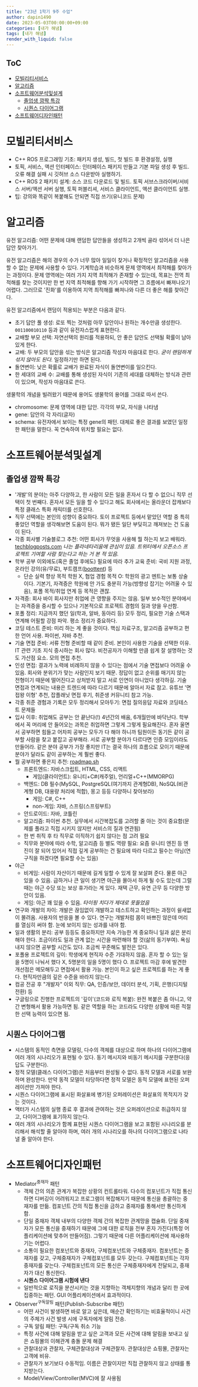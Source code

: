 ```yaml
---
title: "23년 1학기 9주 수업"
author: dapin1490
date: 2023-05-03T00:00:00+09:00
categories: [내가 해냄]
tags: [내가 해냄]
render_with_liquid: false
---
```


<style>
  figure { text-align: center; }
</style>

## ToC
- [모빌리티서비스](#모빌리티서비스)
- [알고리즘](#알고리즘)
- [소프트웨어분석및설계](#소프트웨어분석및설계)
  - [졸업생 깜짝 특강](#졸업생-깜짝-특강)
  - [시퀀스 다이어그램](#시퀀스-다이어그램)
- [소프트웨어디자인패턴](#소프트웨어디자인패턴)

# 모빌리티서비스
* C++ ROS 프로그래밍 기초: 패키지 생성, 빌드, 첫 빌드 후 환경설정, 실행
* 토픽, 서비스, 액션 인터페이스: 인터페이스 패키지 만들고 기본 파일 생성 후 빌드. 오류 해결 실패 시 깃허브 소스 다운받아 실행하기.
* C++ ROS 2 패키지 설계: 소스 코드 다운로드 및 빌드. 토픽 서브스크라이버/서비스 서버/액션 서버 실행, 토픽 퍼블리셔, 서비스 클라이언트, 액션 클라이언트 실행.
* 팁: 강의와 똑같이 복붙해도 안되면 직접 쓰기(유니코드 문제)

# 알고리즘
유전 알고리즘: 어떤 문제에 대해 랜덤한 답안들을 생성하고 2개씩 골라 섞어서 더 나은 답안 찾아가기.

유전 알고리즘은 해의 경우의 수가 너무 많아 일일이 찾거나 확정적인 알고리즘을 사용할 수 없는 문제에 사용할 수 있다. 기계학습과 비슷하게 문제 영역에서 최적해를 찾아가는 과정이다. 문제 영역에는 여러 가지 지역 최적해가 존재할 수 있는데, 목표는 전역 최적해를 찾는 것이지만 한 번 지역 최적해를 향해 가기 시작하면 그 흐름에서 빠져나오기 어렵다. 그러므로 '진화'를 이용하여 지역 최적해를 빠져나와 다른 더 좋은 해를 찾아간다.

유전 알고리즘에서 랜덤이 적용되는 부분은 다음과 같다.

* 초기 답안 풀 생성: 로또 찍는 것처럼 아무 답안이나 원하는 개수만큼 생성한다. `001100010110` 등과 같이 유전자스럽게 표현한다.
* 교배할 부모 선택: 자연선택의 원리를 적용하되, 안 좋은 답안도 선택될 확률이 남아있게 한다.
* 교배: 두 부모의 답안을 섞는 방식은 알고리즘 작성자 마음대로 한다. *굳이 랜덤하게 섞지 않아도 된다.* 일정하기만 하면 된다.
* 돌연변이: 낮은 확률로 교배가 완료된 자식이 돌연변이를 일으킨다.
* 한 세대의 교배 수: 교배를 통해 생성된 자식이 기존의 세대를 대체하는 방식과 관련이 있으며, 작성자 마음대로 쓴다.

생물학의 개념을 빌려왔기 때문에 용어도 생물학의 용어를 그대로 따서 쓴다.

* chromosome: 문제 영역에 대한 답안. 각각의 부모, 자식을 나타냄
* gene: 답안의 각 자리(글자)
* schema: 유전자에서 보이는 특정 gene의 패턴. 대체로 좋은 결과를 보였던 일정한 패턴을 말한다. 꼭 연속하여 위치할 필요는 없다.

# 소프트웨어분석및설계
## 졸업생 깜짝 특강
* '개발'의 분야는 아주 다양하고, 한 사람이 모든 일을 혼자서 다 할 수 없으니 직무 선택이 첫 번째다. 혼자서 모든 일을 할 수 있다고 해도 회사에서는 올라운더 잡캐보다 특정 클래스 특화 캐릭터를 선호한다.
* 직무 선택에는 본인의 성향이 중요하다. 토이 프로젝트 등에서 맡았던 역할 중 특히 좋았던 역할을 생각해보면 도움이 된다. 뭐가 됐든 일단 부딪히고 깨져보는 건 도움이 된다.
* 각종 회사별 기술블로그 추천: 어떤 회사가 무엇을 사용해 뭘 하는지 보고 배워라. [techblogposts.com](https://techblogposts.com/blogs) _<span class="grey">나는 플라네타리움에 관심이 있음. 트위터에서 오픈소스 프로젝트 기여할 사람 찾는다고 하는 거 본 적 있음.</span>_
* 학부 공부 이외에도(혹은 졸업 후에도) 필요에 따라 추가 교육 준비: 국비 지원 과정, 온라인 강의(유/무료), 부트캠프([boottent](https://boottent.sayun.studio/)) 등
    * 단순 실력 향상 목적 학원 X, 협업 경험 목적 O: 학원의 광고 멘트는 보통 상술이다. 기본기, 자격증은 학원에 안 가도 충분히 가능(방향성 잡기는 어려울 수 있음), 포폴 목적/취업 연계 등 목적은 괜찮.
* 자격증: 회사 바이 회사지만 취업에 큰 영향을 주지는 않음. 일부 보수적인 분야에서는 자격증을 중시할 수 있으나 기본적으로 프로젝트 경험의 질과 양을 우선함.
* 포폴 정리: 지금까지 했던 일(학과, 알바, 동아리 등) 모두 정리, 필요한 기술 스택과 연계해 어필할 강점 파악. 평소 정리가 중요하다.
* 코딩 테스트 준비: 미리 하는 게 좋을 것이다. 핵심 자료구조, 알고리즘 공부하고 편한 언어 사용. 파이썬, 자바 추천.
* 기술 면접 준비: 서류 전형 준비할 때 같이 준비. 본인이 사용한 기술을 선택한 이유. IT 관련 기초 지식 중시하는 회사 많다. 비전공자가 이해할 만큼 쉽게 잘 설명하는 것도 가산점 요소. 모의 면접 추천.
* 인성 면접: 결과가 노력에 비례하지 않을 수 있다는 점에서 기술 면접보다 어려울 수 있음. 회사와 분위기가 맞는 사람인지 보기 때문. 정답이 없고 순위를 매기지 않는 전형이기 때문에 떨어진다고 상처받지 말고 서로 인연이 아니었다 생각하길. 기술 면접과 연계되는 내용은 트렌드에 따라 다르기 때문에 알아서 자료 참고. 유튜브 '면접왕 이형' 추천, 잡플래닛 면접 후기, 취준생 커뮤니티 참고 가능.
* 각종 취준 경험과 기록은 모두 정리해서 모아두기: 면접 질의응답 자료와 코딩테스트 문제들
* 입사 이후: 취업해도 공부는 안 끝난다(!) 4년간의 배움, 6개월만에 바닥난다. 학부에서 꼭 머리에 안 들어오는 과목은 취업하면 그렇게 그렇게 필요해진다. 혼자 울면서 공부하면 힘들고 어차피 공부는 모두가 다 해야 하니까 팀원이든 동기든 같이 공부할 사람을 찾고 붙잡고 공부해라. 서로 공부할 분야가 다르다면 인증 모임이라도 만들어라. 같은 분야 공부가 가장 좋지만 IT는 결국 하나의 흐름으로 모이기 때문에 분야가 달라도 같이 공부하는 게 훨씬 좋다.
* 뭘 공부하면 좋은지 추천: [roadmap.sh](https://roadmap.sh/)
    * 프론트엔드: 자바스크립트, HTML, CSS, 리액트
        * 게임(클라이언트): 유니티+C#(캐주얼), 언리얼+C++(MMORPG)
    * 백엔드: DB 필수(MySQL, PostgreSQL(여기까지 관계형DB), NoSQL(비관계형 DB, 대용량 처리에 적합), 몽고 등등 다양하니 찾아보라)
        * 게임: C#, C++
        * non-게임: 자바, 스프링(스프링부트)
    * 안드로이드: 자바, 코틀린
    * 알고리즘: 파이썬 추천. 실무에서 시간복잡도를 고려할 줄 아는 것이 중요함(문제를 풀라고 직접 시키지 않지만 서비스의 질과 연관됨)
    * 한 번 취직 후 타 직무로 이직하기 쉽지 않다는 점 고려 필요
    * 직무와 분야에 따라 수학, 알고리즘 등 별도 역량 필요: 요즘 유니티 엔진 등 엔진이 잘 되어 있어서 직접 깊게 공부하는 건 필요에 따라 다르고 필수는 아님(연구직을 하겠다면 필요할 수는 있음)
* 야근
    * 비게임: 사람이 자산이기 때문에 길게 일할 수 있게 잘 보살펴 준다. 물론 야근 있을 수 있음. 급하거나 큰 일이 생기면 야근을 몰아서 하게 될 수도 있는데 그럴 때는 야근 수당 또는 보상 휴가라는 게 있다. 재택 근무, 유연 근무 등 다양한 방안이 있음.
    * 게임: 야근 꽤 있을 수 있음. _<span class="grey">타이핑 치다가 제대로 못들었음</span>_
* 연구와 개발의 차이: 개발은 끊임없이 개발하고 테스트하고 확인하는 과정이 쉴새없이 몰려옴. 사용자의 반응을 볼 수 있다. 연구는 개발처럼 몸이 바쁘진 않은데 머리를 열심히 써야 함. 눈에 보이지 않는 성과를 내야 함.
* 일과 생활의 분리: 공부 등등도 중요하지만 지속 가능한 게 중요하니 일과 삶은 분리해야 한다. 조금이라도 일과 관계 없는 시간을 마련해야 할 것(삶의 동기부여). 욕심내지 않으면 공부할 시간도 있다. 조금씩 꾸준해도 발전은 있다.
* 포폴용 프로젝트의 깊이: 학생에게 현직자 수준 기대하지 않음. 혼자 할 수 있는 일을 5명이 나눠서 했다 X, 5명분의 일을 5명이 했다 O. 프로젝트 마감 후에 발견한 개선점은 메모해두고 면접에서 활용 가능. 본인이 하고 싶은 프로젝트를 하는 게 좋다. 현직자만큼의 깊은 수준을 바라지 않는다.
* 컴공 전공 후 "개발자" 이외 직무: QA, 인증/보안, 데이터 분석, 기획, 은행(디지털 전환) 등
* 구글링으로 진행한 프로젝트의 '깊이'(코드와 로직 복붙): 완전 복붙은 좀 아니고, 약간 변형해서 활용 가능하면 됨. 같은 역할을 하는 코드라도 다양한 상황에 따른 적절한 선택 능력이 있으면 됨.

## 시퀀스 다이어그램
* 시스템의 동적인 측면을 모델링, 다수의 객체를 대상으로 하며 하나의 다이어그램에 여러 개의 시나리오가 표현될 수 있다. 동기 메시지와 비동기 메시지를 구분한다(응답도 구분한다).
* 정적 모델(클래스 다이어그램)은 처음부터 완성될 수 없다. 동적 모델과 서로를 보완하며 완성한다. 만약 동적 모델이 타당하다면 정적 모델은 동적 모델에 표현된 오퍼레이션만 가져야 한다.
* 시퀀스 다이어그램에 표시된 화살표에 병기된 오퍼레이션은 화살표의 목적지가 갖는 것이다.
* 액터가 시스템의 실행 종료 후 결과에 관여하는 것은 오퍼레이션으로 취급하지 않고, 다이어그램에 표기하지 않는다.
* 여러 개의 시나리오가 함께 표현된 시퀀스 다이어그램을 보고 포함된 시나리오를 분리해서 해석할 줄 알아야 하며, 여러 개의 시나리오를 하나의 다이어그램으로 나타낼 줄 알아야 한다.

# 소프트웨어디자인패턴
* Mediator<sup>중재자</sup> 패턴
    * 객체 간의 의존 관계가 복잡한 상황의 컨트롤타워. 다수의 컴포넌트가 직접 통신하면 디버깅이 어려워지고 프로그램이 복잡해지기 때문에 통신을 총괄하는 중재자를 만듦. 컴포넌트 간의 직접 통신을 금하고 중재자를 통해서만 통신하게 함.
    * 단일 중재자 객체 내부의 다양한 객체 간의 복잡한 관계망을 캡슐화. 단일 중재자가 모든 통신을 중재하기 때문에 그에 대한 로직을 전부 혼자 가진다(특정 어플리케이션에 맞추어 만들어짐). 그렇기 때문에 다른 어플리케이션에 재사용하기는 어렵다.
    * 소통이 필요한 컴포넌트와 중재자, 구체컴포넌트와 구체중재자. 컴포넌트는 중재자를 갖고, 구체중재자가 구체컴포넌트를 모두 갖는다. 구체컴포넌트는 각자 중재자를 갖는다. 구체컴포넌트의 모든 통신은 구체중재자에게 전달되고, 중재자가 대신 통신한다.
    * **시퀀스 다이어그램 시험에 낸다**
    * 일반적으로 로직을 분산시키는 것을 지향하는 객체지향의 개념과 달리 한 곳에 집중하는 패턴. GUI 어플리케이션에서 효과적이다.
* Observer<sup>구독알림</sup> 패턴(Publish-Subscribe 패턴)
    * 어떤 사건이 발생하면 바로 알고 싶은데, 매순간 확인하기는 비효율적이니 사건의 주체가 사건 발생 시에 구독자에게 알림 전송.
    * 구독 알림 패턴: 구독/구독 취소 기능
    * 특정 사건에 대해 알림을 받고 싶은 고객과 모든 사건에 대해 알림을 보내고 싶은 쇼핑몰의 이해관계 충돌 문제 해결
    * 관찰대상과 관찰자, 구체관찰대상과 구체관찰자. 관찰대상은 쇼핑몰, 관찰자는 고객에 비유.
    * 관찰자가 보기보다 수동적임. 이름은 관찰이지만 직접 관찰하지 않고 상태를 통지받는다.
    * Model/View/Controller(MVC)에 잘 사용됨